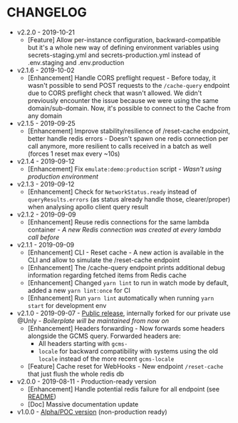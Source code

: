 CHANGELOG
===

- v2.2.0 - 2019-10-21
    - [Feature] Allow per-instance configuration, backward-compatible but it's a whole new way of defining environment variables using secrets-staging.yml and secrets-production.yml instead of .env.staging and .env.production
- v2.1.6 - 2019-10-02
    - [Enhancement] Handle CORS preflight request - Before today, it wasn't possible to send POST requests to the `/cache-query` endpoint due to CORS preflight check that wasn't allowed. We didn't previously encounter the issue because we were using the same domain/sub-domain. Now, it's possible to connect to the Cache from any domain
- v2.1.5 - 2019-09-25
    - [Enhancement] Improve stability/resilience of /reset-cache endpoint, better handle redis errors - Doesn't spawn one redis connection per call anymore, more resilient to calls received in a batch as well (forces 1 reset max every ~10s)
- v2.1.4 - 2019-09-12
    - [Enhancement] Fix `emulate:demo:production` script - _Wasn't using production environment_
- v2.1.3 - 2019-09-12
    - [Enhancement] Check for `NetworkStatus.ready` instead of `queryResults.errors` (as status already handle those, clearer/proper) when analysing apollo client query result
- v2.1.2 - 2019-09-09
    - [Enhancement] Reuse redis connections for the same lambda container - _A new Redis connection was created at every lambda call before_ 
- v2.1.1 - 2019-09-09
    - [Enhancement] CLI - Reset cache - A new action is available in the CLI and allow to simulate the /reset-cache endpoint
    - [Enhancement] The /cache-query endpoint prints additional debug information regarding fetched items from Redis cache
    - [Enhancement] Changed `yarn lint` to run in watch mode by default, added a new `yarn lint:once` for CI
    - [Enhancement] Run `yarn lint` automatically when running `yarn start` for development env
- v2.1.0 - 2019-09-07 - [Public release](https://github.com/UnlyEd/GraphCMS-cache-boilerplate), internally forked for our private use @Unly - _Boilerplate will be maintained from now on_ 
    - [Enhancement] Headers forwarding - Now forwards some headers alongside the GCMS query. Forwarded headers are:
        - All headers starting with `gcms-`
        - `locale` for backward compatibility with systems using the old `locale` instead of the more recent `gcms-locale`
    - [Feature] Cache reset for WebHooks - New endpoint `/reset-cache` that just flush the whole redis db
- v2.0.0 - 2019-08-11 - Production-ready version
    - [Enhancement] Handle potential redis failure for all endpoint (see [README](./README.md#reliability--resilience---handling-catastrophic-failures-graphcmsredis))
    - [Doc] Massive documentation update
- v1.0.0 - [Alpha/POC version](https://github.com/UnlyEd/graphCMS-cache-contingency-boilerplate-POC) (non-production ready)
